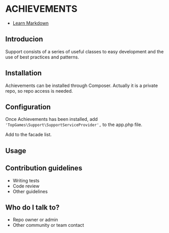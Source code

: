 # ACHIEVEMENTS

<images>

* [Learn Markdown](https://bitbucket.org/tutorials/markdowndemo)

## Introducion

Support consists of a series of useful classes to easy development and the use of best practices and patterns.

## Installation

Achievements can be installed through Composer. Actually it is a private repo, so repo access is needed.

## Configuration

Once Achievements has been installed, add `'TopGames\Support\SupportServiceProvider',` to the app.php file.

Add   to the facade list.

## Usage





## Contribution guidelines

* Writing tests
* Code review
* Other guidelines

## Who do I talk to?

* Repo owner or admin
* Other community or team contact